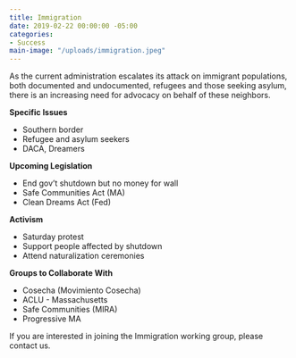 ```yaml
---
title: Immigration
date: 2019-02-22 00:00:00 -05:00
categories:
- Success
main-image: "/uploads/immigration.jpeg"
---
```


As the current administration escalates its attack on immigrant populations, both documented and undocumented, refugees and those seeking asylum, there is an increasing need for advocacy on behalf of these neighbors. 

**Specific Issues**
* Southern border
* Refugee and asylum seekers
* DACA, Dreamers

**Upcoming Legislation**
* End gov’t shutdown but no money for wall
* Safe Communities Act (MA)
* Clean Dreams Act (Fed)

**Activism**
* Saturday protest
* Support people affected by shutdown
* Attend naturalization ceremonies

**Groups to Collaborate With**
* Cosecha (Movimiento Cosecha)
* ACLU - Massachusetts
* Safe Communities (MIRA)
* Progressive MA

If you are interested in joining the Immigration working group, please contact us. 